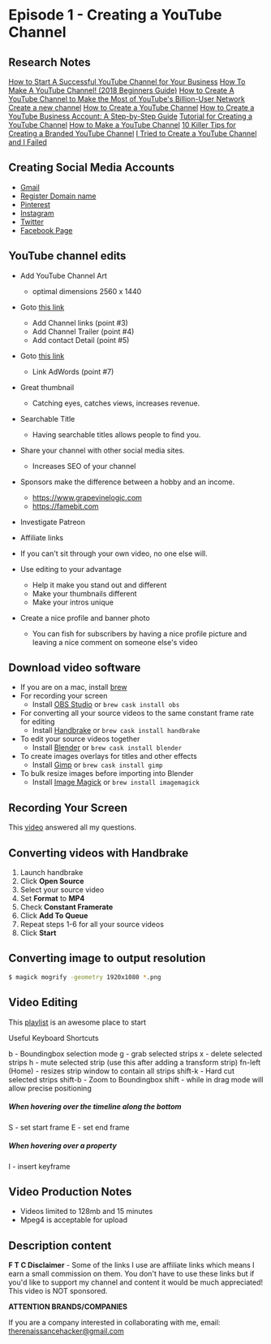 # Episode 1 - Creating a YouTube Channel

## Research Notes

[How to Start A Successful YouTube Channel for Your Business](https://www.wix.com/blog/2017/03/how-to-start-a-successful-youtube-channel-for-your-business/)
[How To Make A YouTube Channel! (2018 Beginners Guide)](https://www.youtube.com/watch?v=b38ef8n1p4U)
[How to Create A YouTube Channel to Make the Most of YouTube's Billion-User Network](https://blog.bufferapp.com/create-a-youtube-channel)
[Create a new channel](https://support.google.com/youtube/answer/1646861?hl=en)
[How to Create a YouTube Channel](https://blog.hubspot.com/marketing/how-to-create-a-youtube-channel)
[How to Create a YouTube Business Account: A Step-by-Step Guide](https://sproutsocial.com/insights/how-to-create-youtube-account/)
[Tutorial for Creating a YouTube Channel](https://www.lifewire.com/create-a-youtube-channel-tutorial-2655497)
[How to Make a YouTube Channel](https://www.wikihow.com/Make-a-YouTube-Channel)
[10 Killer Tips for Creating a Branded YouTube Channel](https://mashable.com/2010/04/26/branded-youtube-channel/#zaces1CM1SqN)
[I Tried to Create a YouTube Channel and I Failed](https://medium.com/the-post-grad-survival-guide/i-tried-to-create-a-youtube-channel-and-i-failed-dc9190ba7c4c)

## Creating Social Media Accounts
- [Gmail](https://gmail.com)
- [Register Domain name](https://www.namecheap.com/)
- [Pinterest](https://www.pinterest.com/)
- [Instagram](https://www.instagram.com/)
- [Twitter](https://www.twitter.com)
- [Facebook Page](https://www.facebook.com/)

## YouTube channel edits
- Add YouTube Channel Art
  - optimal dimensions 2560 x 1440
- Goto [this link](https://blog.bufferapp.com/create-a-youtube-channel)
  - Add Channel links (point #3)
  - Add Channel Trailer (point #4)
  - Add contact Detail (point #5)
- Goto [this link](https://www.wikihow.com/Make-a-YouTube-Channel)
  - Link AdWords (point #7)




- Great thumbnail
  - Catching eyes, catches views, increases revenue.
- Searchable Title
  - Having searchable titles allows people to find you.
- Share your channel with other social media sites.
  - Increases SEO of your channel
- Sponsors make the difference between a hobby and an income.
  - https://www.grapevinelogic.com
  - https://famebit.com
- Investigate Patreon
- Affiliate links
- If you can't sit through your own video, no one else will.
- Use editing to your advantage
  - Help it make you stand out and different
  - Make your thumbnails different
  - Make your intros unique
- Create a nice profile and banner photo
  - You can fish for subscribers by having a nice profile picture and leaving a nice comment on someone else's video

## Download video software

- If you are on a mac, install [brew](https://brew.sh/)
- For recording your screen
  - Install [OBS Studio](https://obsproject.com/) or ```brew cask install obs```
- For converting all your source videos to the same constant frame rate for editing
  - Install [Handbrake](https://handbrake.fr/) or ```brew cask install handbrake```  
- To edit your source videos together
  - Install [Blender](https://www.blender.org/) or ```brew cask install blender```
- To create images overlays for titles and other effects
  - Install [Gimp](https://www.gimp.org/) or ```brew cask install gimp```
- To bulk resize images before importing into Blender
  - Install [Image Magick](https://www.imagemagick.org/) or ```brew install imagemagick```

## Recording Your Screen
This [video](https://www.youtube.com/watch?v=WQqRKsHI0oA) answered all my questions.

## Converting videos with Handbrake
1. Launch handbrake
2. Click **Open Source**
3. Select your source video
4. Set **Format** to **MP4**
5. Check **Constant Framerate**
6. Click **Add To Queue**
7. Repeat steps 1-6 for all your source videos
8. Click **Start**

## Converting image to output resolution

```bash
$ magick mogrify -geometry 1920x1080 *.png
```

## Video Editing
This [playlist](https://www.youtube.com/watch?v=UEIkIrYQYYY&list=PLjyuVPBuorqIhlqZtoIvnAVQ3x18sNev4) is an awesome place to start

Useful Keyboard Shortcuts

b - Boundingbox selection mode
g - grab selected strips
x - delete selected strips
h - mute selected strip (use this after adding a transform strip)
fn-left (Home) - resizes strip window to contain all strips
shift-k - Hard cut selected strips
shift-b - Zoom to Boundingbox
shift - while in drag mode will allow precise positioning

##### When hovering over the timeline along the bottom

S - set start frame
E - set end frame

##### When hovering over a property

I - insert keyframe

## Video Production Notes

- Videos limited to 128mb and 15 minutes
- Mpeg4 is acceptable for upload


## Description content

**F T C Disclaimer** - Some of the links I use are affiliate links which means I earn a small commission on them. You don't have to use these links but if you'd like to support my channel and content it would be much appreciated! This video is NOT sponsored.

**ATTENTION BRANDS/COMPANIES**

If you are a company interested in collaborating with me, email: therenaissancehacker@gmail.com

